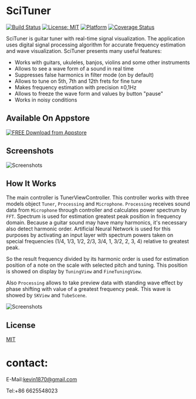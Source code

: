 # SciTuner

[![Build Status][travis-image]][travis-url]
[![License: MIT][license-image]][license-url]
[![Platform][platform-image]][platform-url]
[![Coverage Status](https://coveralls.io/repos/github/kreshikhin/scituner/badge.svg?branch=master)](https://coveralls.io/github/kreshikhin/scituner?branch=master)

SciTuner is guitar tuner with real-time signal visualization.
The application uses digital signal processing algorithm for accurate frequency estimation and wave visualization.
SciTuner presents many useful features:

- Works with guitars, ukuleles, banjos, violins and some other instruments
- Allows to see a wave form of a sound in real time
- Suppresses false harmonics in filter mode (on by default)
- Allows to tune on 5th, 7th and 12th frets for fine tune
- Makes frequency estimation with precision ±0,1Hz
- Allows to freeze the wave form and values by button "pause"
- Works in noisy conditions

## Available On Appstore

[![FREE Download from Appstore][appstore-image]](https://itunes.apple.com/us/app/scituner/id1449229060?mt=8)

## Screenshots

![Screenshots][screenshots-image]

## How It Works

The main controller is TunerViewController. This controller works with three models object `Tuner`, `Processing` and `Microphone`.
`Processing` receives sound data from `Microphone` through controller and calculates power spectrum by `FFT`.
Spectrum is used for estimation greatest peak position in frequency domain. Because a guitar sound may have many harmonics, it's necessary also detect harmonic order. Artificial Neural Network is used for this purposes by activating an input layer with spectrum powers taken on special frequencies (1/4, 1/3, 1/2, 2/3, 3/4, 1, 3/2, 2, 3, 4) relative to greatest peak.

So the result frequency divided by its harmonic order is used for estimation position of a note on the scale with selected pitch and tuning.
This position is showed on display by `TuningView` and `FineTuningView`.

Also `Processing` allows to take preview data with standing wave effect by phase shifting with value of a greatest frequency peak. This wave is showed by `SKView` and `TubeScene`.

![Screenshots][uml-image]

## License

  [MIT](LICENSE)

[travis-image]: https://img.shields.io/travis/kreshikhin/scituner/master.svg
[travis-url]: https://travis-ci.org/kreshikhin/scituner

[license-image]: https://img.shields.io/badge/License-MIT-yellow.svg
[license-url]: https://opensource.org/licenses/MIT

[platform-image]: https://img.shields.io/badge/platform-ios-lightgrey.svg?style=flat
[platform-url]: http://github.com/kreshikhin/scituner

[appstore-image]: https://github.com/kreshikhin/scituner/blob/master/Docs/appstore.png
[screenshots-image]: https://github.com/kreshikhin/scituner/blob/master/Docs/screenshots_small.png
[uml-image]: https://github.com/kreshikhin/scituner/blob/master/Docs/uml.png

# contact:

E-Mail:kevin1870@gmail.com

Tel:+86 6625548023
